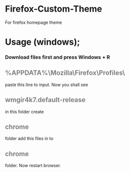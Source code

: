 # Firefox-Custom-Theme
For firefox homepage theme
<h1>Usage (windows);</h1>
<h3>Download files first and press Windows + R <h2 style="color:gray">%APPDATA%\Mozilla\Firefox\Profiles\</h2> paste this line to input. Now you shall see <h2 style="color:gray">wmgir4k7.default-release</h2> in this folder create <h2 style="color:gray">chrome</h2> folder add this files in to <h2 style="color:gray">chrome</h2> folder. Now restart browser. </h3>
